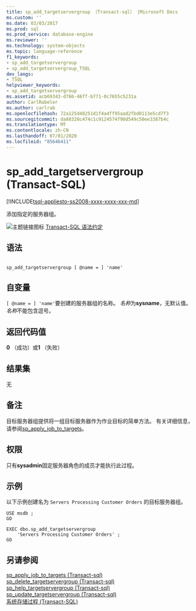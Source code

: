 ```yaml
---
title: sp_add_targetservergroup （Transact-sql） |Microsoft Docs
ms.custom: ''
ms.date: 03/03/2017
ms.prod: sql
ms.prod_service: database-engine
ms.reviewer: ''
ms.technology: system-objects
ms.topic: language-reference
f1_keywords:
- sp_add_targetservergroup
- sp_add_targetservergroup_TSQL
dev_langs:
- TSQL
helpviewer_keywords:
- sp_add_targetservergroup
ms.assetid: acb69343-d766-46ff-b771-0c7655c5231a
author: CarlRabeler
ms.author: carlrab
ms.openlocfilehash: 72a125d48251d1f4a4ff95aad2fbd0113e5cd7f3
ms.sourcegitcommit: da88320c474c1c9124574f90d549c50ee3387b4c
ms.translationtype: MT
ms.contentlocale: zh-CN
ms.lasthandoff: 07/01/2020
ms.locfileid: "85646411"
---
```

# <a name="sp_add_targetservergroup-transact-sql"></a>sp_add_targetservergroup (Transact-SQL)
[!INCLUDE[tsql-appliesto-ss2008-xxxx-xxxx-xxx-md](../../includes/applies-to-version/sqlserver.md)]

  添加指定的服务器组。  
  
 ![主题链接图标](../../database-engine/configure-windows/media/topic-link.gif "“主题链接”图标") [Transact-SQL 语法约定](../../t-sql/language-elements/transact-sql-syntax-conventions-transact-sql.md)  
  
## <a name="syntax"></a>语法  
  
```  
  
sp_add_targetservergroup [ @name = ] 'name'   
```  
  
## <a name="arguments"></a>自变量  
`[ @name = ] 'name'`要创建的服务器组的名称。 *名称*为**sysname**，无默认值。 *名称*不能包含逗号。  
  
## <a name="return-code-values"></a>返回代码值  
 **0** （成功）或**1** （失败）  
  
## <a name="result-sets"></a>结果集  
 无  
  
## <a name="remarks"></a>备注  
 目标服务器组提供将一组目标服务器作为作业目标的简单方法。 有关详细信息，请参阅[sp_apply_job_to_targets](../../relational-databases/system-stored-procedures/sp-apply-job-to-targets-transact-sql.md)。  
  
## <a name="permissions"></a>权限  
 只有**sysadmin**固定服务器角色的成员才能执行此过程。  
  
## <a name="examples"></a>示例  
 以下示例创建名为 `Servers Processing Customer Orders` 的目标服务器组。  
  
```  
USE msdb ;  
GO  
  
EXEC dbo.sp_add_targetservergroup  
    'Servers Processing Customer Orders' ;  
GO  
```  
  
## <a name="see-also"></a>另请参阅  
 [sp_apply_job_to_targets &#40;Transact-sql&#41;](../../relational-databases/system-stored-procedures/sp-apply-job-to-targets-transact-sql.md)   
 [sp_delete_targetservergroup &#40;Transact-sql&#41;](../../relational-databases/system-stored-procedures/sp-delete-targetservergroup-transact-sql.md)   
 [sp_help_targetservergroup &#40;Transact-sql&#41;](../../relational-databases/system-stored-procedures/sp-help-targetservergroup-transact-sql.md)   
 [sp_update_targetservergroup &#40;Transact-sql&#41;](../../relational-databases/system-stored-procedures/sp-update-targetservergroup-transact-sql.md)   
 [系统存储过程 (Transact-SQL)](../../relational-databases/system-stored-procedures/system-stored-procedures-transact-sql.md)  
  
  
